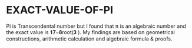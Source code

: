 # EXACT-VALUE-OF-PI
Pi is Transcendental number but I found that π is an algebraic number and the  exact value is 𝟏𝟕−𝟖root(𝟑 ). My findings are based on geometrical constructions, arithmetic calculation and algebraic formula &amp; proofs.

